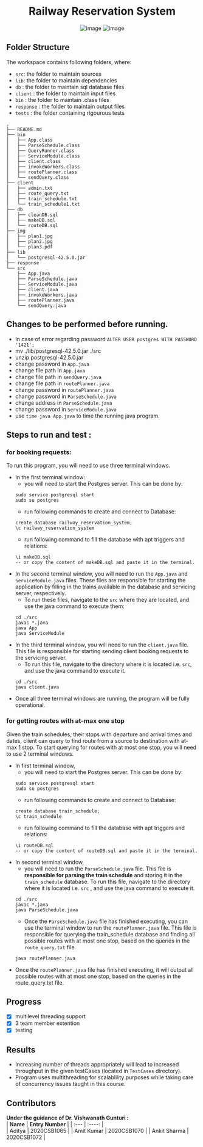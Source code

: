 <center>
<h1> Railway Reservation System </h1>

![image](https://img.shields.io/badge/Java-ED8B00?style=for-the-badge&logo=java&logoColor=white)
![image](https://img.shields.io/badge/PostgreSQL-316192?style=for-the-badge&logo=postgresql&logoColor=white)
</center>

    
## Folder Structure

The workspace contains following folders, where:

- `src`: the folder to maintain sources
- `lib`: the folder to maintain dependencies
- `db` : the folder to maintain sql database files
- `client` : the folder to maintain input files 
- `bin` : the folder to maintain .class files
- `response` : the folder to maintain output files 
- `tests` : the folder containing rigourous tests
```
.
├── README.md
├── bin
│   ├── App.class
│   ├── ParseSchedule.class
│   ├── QueryRunner.class
│   ├── ServiceModule.class
│   ├── client.class
│   ├── invokeWorkers.class
│   ├── routePlanner.class
│   └── sendQuery.class
├── client
│   ├── admin.txt
│   ├── route_query.txt
│   ├── train_schedule.txt
│   └── train_schedule1.txt
├── db
│   ├── cleanDB.sql
│   ├── makeDB.sql
│   └── routeDB.sql
├── img
│   ├── plan1.jpg
│   ├── plan2.jpg
│   └── plan3.pdf
├── lib
│   └── postgresql-42.5.0.jar
├── response
└── src
    ├── App.java
    ├── ParseSchedule.java
    ├── ServiceModule.java
    ├── client.java
    ├── invokeWorkers.java
    ├── routePlanner.java
    └── sendQuery.java
```

## Changes to be performed before running.
- In case of error regarding password ```ALTER USER postgres WITH PASSWORD '1421';```
- mv ./lib/postgresql-42.5.0.jar ./src
- unzip postgresql-42.5.0.jar
- change password in ```App.java```
- change file path in ```App.java```
- change file path in ```sendQuery.java```
- change file path in ```routePlanner.java```
- change password in ```routePlanner.java```
- change password in ```ParseSchedule.java```
- change address in ```ParseSchedule.java```
- change password in ```ServiceModule.java```
- use ```time java App.java``` to time the running java program.

## Steps to run and test :
### for booking requests:
To run this program, you will need to use three terminal windows.

- In the first terminal window:
  - you will need to start the Postgres server. This can be done by:
  ```
  sudo service postgresql start         
  sudo su postgres
  ```
  - run following commands to create and connect to Database:
  ```
  create database railway_reservation_system;
  \c railway_reservation_system
  ```
  - run following command to fill the database with apt triggers and relations:
  ```
  \i makeDB.sql
  -- or copy the content of makeDB.sql and paste it in the terminal.
  ```
- In the second terminal window, you will need to run the `App.java` and `ServiceModule.java` files. These files are responsible for starting the application by filling in the trains available in the database and servicing server, respectively.
  - To run these files, navigate to the `src` where they are located, and use the java command to execute them:
  ```
  cd ./src
  javac *.java  
  java App
  java ServiceModule
  ```
- In the third terminal window, you will need to run the `client.java` file. This file is responsible for starting sending client booking requests to the servicing server. 
  - To run this file, navigate to the directory where it is located i.e. `src`, and use the java command to execute it.
  ```
  cd ./src
  java client.java
  ```
- Once all three terminal windows are running, the program will be fully operational.

### for getting routes with at-max one stop
Given the train schedules, their stops with departure and arrival times and dates, client can query to find route from a source to destination with at-max 1 stop. 
To start querying for routes with at most one stop, you will need to use 2 terminal windows.
- In first terminal window, 
  - you will need to start the Postgres server. This can be done by:
  ```
  sudo service postgresql start         
  sudo su postgres
  ```
  - run following commands to create and connect to Database:
  ```
  create database train_schedule;
  \c train_schedule
  ```
  - run following command to fill the database with apt triggers and relations:
  ```
  \i routeDB.sql
  -- or copy the content of routeDB.sql and paste it in the terminal.
  ```
- In second terminal window,
  - you will need to run the `ParseSchedule.java` file. This file is **responsible for parsing the train schedule** and storing it in the `train_schedule` database. To run this file, navigate to the directory where it is located i.e. `src` , and use the java command to execute it.
  ```
  cd ./src
  javac *.java
  java ParseSchedule.java
  ```
  - Once the `ParseSchedule.java` file has finished executing, you can use the terminal window to run the `routePlanner.java` file. This file is responsible for querying the train_schedule database and finding all possible routes with at most one stop, based on the queries in the `route_query.txt` file.
  ```
  java routePlanner.java
  ```
- Once the `routePlanner.java` file has finished executing, it will output all possible routes with at most one stop, based on the queries in the route_query.txt file.

## Progress 
- [x] multilevel threading support
- [x] 3 team member extention
- [x] testing

## Results
- Increasing number of threads appropriately will lead to increased throughput in the given testCases (located in `TestCases` directory).
- Program uses multithreading for scalablility purposes while taking care of concurrency issues taught in this course.

## Contributors  
<b>Under the guidance of Dr. Vishwanath Gunturi : </b><br>
| **Name**      | **Entry Number** | 
| :---        |    :----:   |  
| Aditya      | 2020CSB1065      | 
| Amit Kumar   | 2020CSB1070        | 
| Ankit Sharma      | 2020CSB1072       |





